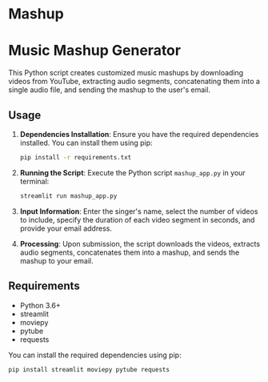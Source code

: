 # Mashup
# Music Mashup Generator

This Python script creates customized music mashups by downloading videos from YouTube, extracting audio segments, concatenating them into a single audio file, and sending the mashup to the user's email.

## Usage

1. **Dependencies Installation**: Ensure you have the required dependencies installed. You can install them using pip:

    ```bash
    pip install -r requirements.txt
    ```

2. **Running the Script**: Execute the Python script `mashup_app.py` in your terminal:

    ```bash
    streamlit run mashup_app.py
    ```

3. **Input Information**: Enter the singer's name, select the number of videos to include, specify the duration of each video segment in seconds, and provide your email address.

4. **Processing**: Upon submission, the script downloads the videos, extracts audio segments, concatenates them into a mashup, and sends the mashup to your email.

## Requirements

- Python 3.6+
- streamlit
- moviepy
- pytube
- requests

You can install the required dependencies using pip:

```bash
pip install streamlit moviepy pytube requests
